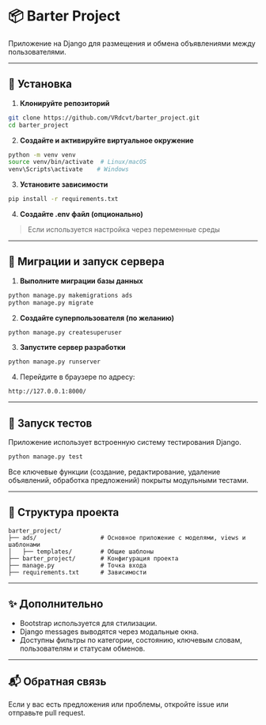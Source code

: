 # 📦 Barter Project

Приложение на Django для размещения и обмена объявлениями между пользователями.

---

## 🚀 Установка

1. **Клонируйте репозиторий**

```bash
git clone https://github.com/VRdcvt/barter_project.git
cd barter_project
```

2. **Создайте и активируйте виртуальное окружение**

```bash
python -m venv venv
source venv/bin/activate  # Linux/macOS
venv\Scripts\activate    # Windows
```

3. **Установите зависимости**

```bash
pip install -r requirements.txt
```

4. **Создайте .env файл (опционально)**

> Если используется настройка через переменные среды

---

## 🔧 Миграции и запуск сервера

1. **Выполните миграции базы данных**

```bash
python manage.py makemigrations ads
python manage.py migrate
```

2. **Создайте суперпользователя (по желанию)**

```bash
python manage.py createsuperuser
```

3. **Запустите сервер разработки**

```bash
python manage.py runserver
```

4. Перейдите в браузере по адресу:

```
http://127.0.0.1:8000/
```

---

## 🧪 Запуск тестов

Приложение использует встроенную систему тестирования Django.

```bash
python manage.py test
```

Все ключевые функции (создание, редактирование, удаление объявлений, обработка предложений) покрыты модульными тестами.

---

## 📁 Структура проекта

```
barter_project/
├── ads/                  # Основное приложение с моделями, views и шаблонами
│   ├── templates/        # Общие шаблоны
├── barter_project/       # Конфигурация проекта
├── manage.py             # Точка входа
├── requirements.txt      # Зависимости
```

---

## ✨ Дополнительно

* Bootstrap используется для стилизации.
* Django messages выводятся через модальные окна.
* Доступны фильтры по категории, состоянию, ключевым словам, пользователям и статусам обменов.

---

## 📬 Обратная связь

Если у вас есть предложения или проблемы, откройте issue или отправьте pull request.
